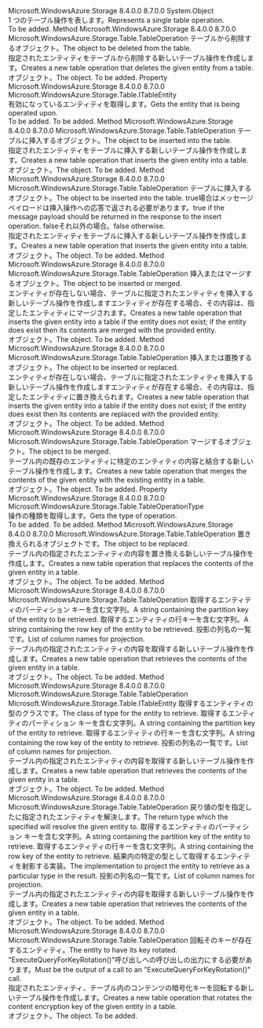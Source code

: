 <Type Name="TableOperation" FullName="Microsoft.WindowsAzure.Storage.Table.TableOperation">
  <TypeSignature Language="C#" Value="public class TableOperation" />
  <TypeSignature Language="ILAsm" Value=".class public auto ansi beforefieldinit TableOperation extends System.Object" />
  <TypeSignature Language="DocId" Value="T:Microsoft.WindowsAzure.Storage.Table.TableOperation" />
  <TypeSignature Language="VB.NET" Value="Public Class TableOperation" />
  <TypeSignature Language="F#" Value="type TableOperation = class" />
  <AssemblyInfo>
    <AssemblyName>Microsoft.WindowsAzure.Storage</AssemblyName>
    <AssemblyVersion>8.4.0.0</AssemblyVersion>
    <AssemblyVersion>8.7.0.0</AssemblyVersion>
  </AssemblyInfo>
  <Base>
    <BaseTypeName>System.Object</BaseTypeName>
  </Base>
  <Interfaces />
  <Docs>
    <summary>
            <span data-ttu-id="5b4d1-101">1 つのテーブル操作を表します。</span><span class="sxs-lookup"><span data-stu-id="5b4d1-101">Represents a single table operation.</span></span>
            </summary>
    <remarks>To be added.</remarks>
  </Docs>
  <Members>
    <Member MemberName="Delete">
      <MemberSignature Language="C#" Value="public static Microsoft.WindowsAzure.Storage.Table.TableOperation Delete (Microsoft.WindowsAzure.Storage.Table.ITableEntity entity);" />
      <MemberSignature Language="ILAsm" Value=".method public static hidebysig class Microsoft.WindowsAzure.Storage.Table.TableOperation Delete(class Microsoft.WindowsAzure.Storage.Table.ITableEntity entity) cil managed" />
      <MemberSignature Language="DocId" Value="M:Microsoft.WindowsAzure.Storage.Table.TableOperation.Delete(Microsoft.WindowsAzure.Storage.Table.ITableEntity)" />
      <MemberSignature Language="VB.NET" Value="Public Shared Function Delete (entity As ITableEntity) As TableOperation" />
      <MemberSignature Language="F#" Value="static member Delete : Microsoft.WindowsAzure.Storage.Table.ITableEntity -&gt; Microsoft.WindowsAzure.Storage.Table.TableOperation" Usage="Microsoft.WindowsAzure.Storage.Table.TableOperation.Delete entity" />
      <MemberType>Method</MemberType>
      <AssemblyInfo>
        <AssemblyName>Microsoft.WindowsAzure.Storage</AssemblyName>
        <AssemblyVersion>8.4.0.0</AssemblyVersion>
        <AssemblyVersion>8.7.0.0</AssemblyVersion>
      </AssemblyInfo>
      <ReturnValue>
        <ReturnType>Microsoft.WindowsAzure.Storage.Table.TableOperation</ReturnType>
      </ReturnValue>
      <Parameters>
        <Parameter Name="entity" Type="Microsoft.WindowsAzure.Storage.Table.ITableEntity" />
      </Parameters>
      <Docs>
        <param name="entity"><span data-ttu-id="5b4d1-102"><see cref="T:Microsoft.WindowsAzure.Storage.Table.ITableEntity" />テーブルから削除するオブジェクト。</span><span class="sxs-lookup"><span data-stu-id="5b4d1-102">The <see cref="T:Microsoft.WindowsAzure.Storage.Table.ITableEntity" /> object to be deleted from the table.</span></span></param>
        <summary>
            <span data-ttu-id="5b4d1-103">指定されたエンティティをテーブルから削除する新しいテーブル操作を作成します。</span><span class="sxs-lookup"><span data-stu-id="5b4d1-103">Creates a new table operation that deletes the given entity from a table.</span></span>
            </summary>
        <returns><span data-ttu-id="5b4d1-104"><see cref="T:Microsoft.WindowsAzure.Storage.Table.TableOperation" /> オブジェクト。</span><span class="sxs-lookup"><span data-stu-id="5b4d1-104">The <see cref="T:Microsoft.WindowsAzure.Storage.Table.TableOperation" /> object.</span></span></returns>
        <remarks>To be added.</remarks>
      </Docs>
    </Member>
    <Member MemberName="Entity">
      <MemberSignature Language="C#" Value="public Microsoft.WindowsAzure.Storage.Table.ITableEntity Entity { get; }" />
      <MemberSignature Language="ILAsm" Value=".property instance class Microsoft.WindowsAzure.Storage.Table.ITableEntity Entity" />
      <MemberSignature Language="DocId" Value="P:Microsoft.WindowsAzure.Storage.Table.TableOperation.Entity" />
      <MemberSignature Language="VB.NET" Value="Public ReadOnly Property Entity As ITableEntity" />
      <MemberSignature Language="F#" Value="member this.Entity : Microsoft.WindowsAzure.Storage.Table.ITableEntity" Usage="Microsoft.WindowsAzure.Storage.Table.TableOperation.Entity" />
      <MemberType>Property</MemberType>
      <AssemblyInfo>
        <AssemblyName>Microsoft.WindowsAzure.Storage</AssemblyName>
        <AssemblyVersion>8.4.0.0</AssemblyVersion>
        <AssemblyVersion>8.7.0.0</AssemblyVersion>
      </AssemblyInfo>
      <ReturnValue>
        <ReturnType>Microsoft.WindowsAzure.Storage.Table.ITableEntity</ReturnType>
      </ReturnValue>
      <Docs>
        <summary>
            <span data-ttu-id="5b4d1-105">有効になっているエンティティを取得します。</span><span class="sxs-lookup"><span data-stu-id="5b4d1-105">Gets the entity that is being operated upon.</span></span>
            </summary>
        <value>To be added.</value>
        <remarks>To be added.</remarks>
      </Docs>
    </Member>
    <Member MemberName="Insert">
      <MemberSignature Language="C#" Value="public static Microsoft.WindowsAzure.Storage.Table.TableOperation Insert (Microsoft.WindowsAzure.Storage.Table.ITableEntity entity);" />
      <MemberSignature Language="ILAsm" Value=".method public static hidebysig class Microsoft.WindowsAzure.Storage.Table.TableOperation Insert(class Microsoft.WindowsAzure.Storage.Table.ITableEntity entity) cil managed" />
      <MemberSignature Language="DocId" Value="M:Microsoft.WindowsAzure.Storage.Table.TableOperation.Insert(Microsoft.WindowsAzure.Storage.Table.ITableEntity)" />
      <MemberSignature Language="VB.NET" Value="Public Shared Function Insert (entity As ITableEntity) As TableOperation" />
      <MemberSignature Language="F#" Value="static member Insert : Microsoft.WindowsAzure.Storage.Table.ITableEntity -&gt; Microsoft.WindowsAzure.Storage.Table.TableOperation" Usage="Microsoft.WindowsAzure.Storage.Table.TableOperation.Insert entity" />
      <MemberType>Method</MemberType>
      <AssemblyInfo>
        <AssemblyName>Microsoft.WindowsAzure.Storage</AssemblyName>
        <AssemblyVersion>8.4.0.0</AssemblyVersion>
        <AssemblyVersion>8.7.0.0</AssemblyVersion>
      </AssemblyInfo>
      <ReturnValue>
        <ReturnType>Microsoft.WindowsAzure.Storage.Table.TableOperation</ReturnType>
      </ReturnValue>
      <Parameters>
        <Parameter Name="entity" Type="Microsoft.WindowsAzure.Storage.Table.ITableEntity" />
      </Parameters>
      <Docs>
        <param name="entity"><span data-ttu-id="5b4d1-106"><see cref="T:Microsoft.WindowsAzure.Storage.Table.ITableEntity" />テーブルに挿入するオブジェクト。</span><span class="sxs-lookup"><span data-stu-id="5b4d1-106">The <see cref="T:Microsoft.WindowsAzure.Storage.Table.ITableEntity" /> object to be inserted into the table.</span></span></param>
        <summary>
            <span data-ttu-id="5b4d1-107">指定されたエンティティをテーブルに挿入する新しいテーブル操作を作成します。</span><span class="sxs-lookup"><span data-stu-id="5b4d1-107">Creates a new table operation that inserts the given entity into a table.</span></span>
            </summary>
        <returns><span data-ttu-id="5b4d1-108"><see cref="T:Microsoft.WindowsAzure.Storage.Table.TableOperation" /> オブジェクト。</span><span class="sxs-lookup"><span data-stu-id="5b4d1-108">The <see cref="T:Microsoft.WindowsAzure.Storage.Table.TableOperation" /> object.</span></span></returns>
        <remarks>To be added.</remarks>
      </Docs>
    </Member>
    <Member MemberName="Insert">
      <MemberSignature Language="C#" Value="public static Microsoft.WindowsAzure.Storage.Table.TableOperation Insert (Microsoft.WindowsAzure.Storage.Table.ITableEntity entity, bool echoContent);" />
      <MemberSignature Language="ILAsm" Value=".method public static hidebysig class Microsoft.WindowsAzure.Storage.Table.TableOperation Insert(class Microsoft.WindowsAzure.Storage.Table.ITableEntity entity, bool echoContent) cil managed" />
      <MemberSignature Language="DocId" Value="M:Microsoft.WindowsAzure.Storage.Table.TableOperation.Insert(Microsoft.WindowsAzure.Storage.Table.ITableEntity,System.Boolean)" />
      <MemberSignature Language="VB.NET" Value="Public Shared Function Insert (entity As ITableEntity, echoContent As Boolean) As TableOperation" />
      <MemberSignature Language="F#" Value="static member Insert : Microsoft.WindowsAzure.Storage.Table.ITableEntity * bool -&gt; Microsoft.WindowsAzure.Storage.Table.TableOperation" Usage="Microsoft.WindowsAzure.Storage.Table.TableOperation.Insert (entity, echoContent)" />
      <MemberType>Method</MemberType>
      <AssemblyInfo>
        <AssemblyName>Microsoft.WindowsAzure.Storage</AssemblyName>
        <AssemblyVersion>8.4.0.0</AssemblyVersion>
        <AssemblyVersion>8.7.0.0</AssemblyVersion>
      </AssemblyInfo>
      <ReturnValue>
        <ReturnType>Microsoft.WindowsAzure.Storage.Table.TableOperation</ReturnType>
      </ReturnValue>
      <Parameters>
        <Parameter Name="entity" Type="Microsoft.WindowsAzure.Storage.Table.ITableEntity" />
        <Parameter Name="echoContent" Type="System.Boolean" />
      </Parameters>
      <Docs>
        <param name="entity"><span data-ttu-id="5b4d1-109"><see cref="T:Microsoft.WindowsAzure.Storage.Table.ITableEntity" />テーブルに挿入するオブジェクト。</span><span class="sxs-lookup"><span data-stu-id="5b4d1-109">The <see cref="T:Microsoft.WindowsAzure.Storage.Table.ITableEntity" /> object to be inserted into the table.</span></span></param>
        <param name="echoContent">
          <span data-ttu-id="5b4d1-110"><c>true</c>場合はメッセージ ペイロードは挿入操作への応答で返される必要があります。</span><span class="sxs-lookup"><span data-stu-id="5b4d1-110"><c>true</c> if the message payload should be returned in the response to the insert operation.</span></span> <span data-ttu-id="5b4d1-111"><c>false</c>それ以外の場合。</span><span class="sxs-lookup"><span data-stu-id="5b4d1-111"><c>false</c> otherwise.</span></span></param>
        <summary>
            <span data-ttu-id="5b4d1-112">指定されたエンティティをテーブルに挿入する新しいテーブル操作を作成します。</span><span class="sxs-lookup"><span data-stu-id="5b4d1-112">Creates a new table operation that inserts the given entity into a table.</span></span>
            </summary>
        <returns><span data-ttu-id="5b4d1-113"><see cref="T:Microsoft.WindowsAzure.Storage.Table.TableOperation" /> オブジェクト。</span><span class="sxs-lookup"><span data-stu-id="5b4d1-113">The <see cref="T:Microsoft.WindowsAzure.Storage.Table.TableOperation" /> object.</span></span></returns>
        <remarks>To be added.</remarks>
      </Docs>
    </Member>
    <Member MemberName="InsertOrMerge">
      <MemberSignature Language="C#" Value="public static Microsoft.WindowsAzure.Storage.Table.TableOperation InsertOrMerge (Microsoft.WindowsAzure.Storage.Table.ITableEntity entity);" />
      <MemberSignature Language="ILAsm" Value=".method public static hidebysig class Microsoft.WindowsAzure.Storage.Table.TableOperation InsertOrMerge(class Microsoft.WindowsAzure.Storage.Table.ITableEntity entity) cil managed" />
      <MemberSignature Language="DocId" Value="M:Microsoft.WindowsAzure.Storage.Table.TableOperation.InsertOrMerge(Microsoft.WindowsAzure.Storage.Table.ITableEntity)" />
      <MemberSignature Language="VB.NET" Value="Public Shared Function InsertOrMerge (entity As ITableEntity) As TableOperation" />
      <MemberSignature Language="F#" Value="static member InsertOrMerge : Microsoft.WindowsAzure.Storage.Table.ITableEntity -&gt; Microsoft.WindowsAzure.Storage.Table.TableOperation" Usage="Microsoft.WindowsAzure.Storage.Table.TableOperation.InsertOrMerge entity" />
      <MemberType>Method</MemberType>
      <AssemblyInfo>
        <AssemblyName>Microsoft.WindowsAzure.Storage</AssemblyName>
        <AssemblyVersion>8.4.0.0</AssemblyVersion>
        <AssemblyVersion>8.7.0.0</AssemblyVersion>
      </AssemblyInfo>
      <ReturnValue>
        <ReturnType>Microsoft.WindowsAzure.Storage.Table.TableOperation</ReturnType>
      </ReturnValue>
      <Parameters>
        <Parameter Name="entity" Type="Microsoft.WindowsAzure.Storage.Table.ITableEntity" />
      </Parameters>
      <Docs>
        <param name="entity"><span data-ttu-id="5b4d1-114"><see cref="T:Microsoft.WindowsAzure.Storage.Table.ITableEntity" />挿入またはマージするオブジェクト。</span><span class="sxs-lookup"><span data-stu-id="5b4d1-114">The <see cref="T:Microsoft.WindowsAzure.Storage.Table.ITableEntity" /> object to be inserted or merged.</span></span></param>
        <summary>
            <span data-ttu-id="5b4d1-115">エンティティが存在しない場合、テーブルに指定されたエンティティを挿入する新しいテーブル操作を作成しますエンティティが存在する場合、その内容は、指定したエンティティにマージされます。</span><span class="sxs-lookup"><span data-stu-id="5b4d1-115">Creates a new table operation that inserts the given entity into a table if the entity does not exist; if the entity does exist then its contents are merged with the provided entity.</span></span>
            </summary>
        <returns><span data-ttu-id="5b4d1-116"><see cref="T:Microsoft.WindowsAzure.Storage.Table.TableOperation" /> オブジェクト。</span><span class="sxs-lookup"><span data-stu-id="5b4d1-116">The <see cref="T:Microsoft.WindowsAzure.Storage.Table.TableOperation" /> object.</span></span></returns>
        <remarks>To be added.</remarks>
      </Docs>
    </Member>
    <Member MemberName="InsertOrReplace">
      <MemberSignature Language="C#" Value="public static Microsoft.WindowsAzure.Storage.Table.TableOperation InsertOrReplace (Microsoft.WindowsAzure.Storage.Table.ITableEntity entity);" />
      <MemberSignature Language="ILAsm" Value=".method public static hidebysig class Microsoft.WindowsAzure.Storage.Table.TableOperation InsertOrReplace(class Microsoft.WindowsAzure.Storage.Table.ITableEntity entity) cil managed" />
      <MemberSignature Language="DocId" Value="M:Microsoft.WindowsAzure.Storage.Table.TableOperation.InsertOrReplace(Microsoft.WindowsAzure.Storage.Table.ITableEntity)" />
      <MemberSignature Language="VB.NET" Value="Public Shared Function InsertOrReplace (entity As ITableEntity) As TableOperation" />
      <MemberSignature Language="F#" Value="static member InsertOrReplace : Microsoft.WindowsAzure.Storage.Table.ITableEntity -&gt; Microsoft.WindowsAzure.Storage.Table.TableOperation" Usage="Microsoft.WindowsAzure.Storage.Table.TableOperation.InsertOrReplace entity" />
      <MemberType>Method</MemberType>
      <AssemblyInfo>
        <AssemblyName>Microsoft.WindowsAzure.Storage</AssemblyName>
        <AssemblyVersion>8.4.0.0</AssemblyVersion>
        <AssemblyVersion>8.7.0.0</AssemblyVersion>
      </AssemblyInfo>
      <ReturnValue>
        <ReturnType>Microsoft.WindowsAzure.Storage.Table.TableOperation</ReturnType>
      </ReturnValue>
      <Parameters>
        <Parameter Name="entity" Type="Microsoft.WindowsAzure.Storage.Table.ITableEntity" />
      </Parameters>
      <Docs>
        <param name="entity"><span data-ttu-id="5b4d1-117"><see cref="T:Microsoft.WindowsAzure.Storage.Table.ITableEntity" />挿入または置換するオブジェクト。</span><span class="sxs-lookup"><span data-stu-id="5b4d1-117">The <see cref="T:Microsoft.WindowsAzure.Storage.Table.ITableEntity" /> object to be inserted or replaced.</span></span></param>
        <summary>
            <span data-ttu-id="5b4d1-118">エンティティが存在しない場合、テーブルに指定されたエンティティを挿入する新しいテーブル操作を作成しますエンティティが存在する場合、その内容は、指定したエンティティに置き換えられます。</span><span class="sxs-lookup"><span data-stu-id="5b4d1-118">Creates a new table operation that inserts the given entity into a table if the entity does not exist; if the entity does exist then its contents are replaced with the provided entity.</span></span>
            </summary>
        <returns><span data-ttu-id="5b4d1-119"><see cref="T:Microsoft.WindowsAzure.Storage.Table.TableOperation" /> オブジェクト。</span><span class="sxs-lookup"><span data-stu-id="5b4d1-119">The <see cref="T:Microsoft.WindowsAzure.Storage.Table.TableOperation" /> object.</span></span></returns>
        <remarks>To be added.</remarks>
      </Docs>
    </Member>
    <Member MemberName="Merge">
      <MemberSignature Language="C#" Value="public static Microsoft.WindowsAzure.Storage.Table.TableOperation Merge (Microsoft.WindowsAzure.Storage.Table.ITableEntity entity);" />
      <MemberSignature Language="ILAsm" Value=".method public static hidebysig class Microsoft.WindowsAzure.Storage.Table.TableOperation Merge(class Microsoft.WindowsAzure.Storage.Table.ITableEntity entity) cil managed" />
      <MemberSignature Language="DocId" Value="M:Microsoft.WindowsAzure.Storage.Table.TableOperation.Merge(Microsoft.WindowsAzure.Storage.Table.ITableEntity)" />
      <MemberSignature Language="VB.NET" Value="Public Shared Function Merge (entity As ITableEntity) As TableOperation" />
      <MemberSignature Language="F#" Value="static member Merge : Microsoft.WindowsAzure.Storage.Table.ITableEntity -&gt; Microsoft.WindowsAzure.Storage.Table.TableOperation" Usage="Microsoft.WindowsAzure.Storage.Table.TableOperation.Merge entity" />
      <MemberType>Method</MemberType>
      <AssemblyInfo>
        <AssemblyName>Microsoft.WindowsAzure.Storage</AssemblyName>
        <AssemblyVersion>8.4.0.0</AssemblyVersion>
        <AssemblyVersion>8.7.0.0</AssemblyVersion>
      </AssemblyInfo>
      <ReturnValue>
        <ReturnType>Microsoft.WindowsAzure.Storage.Table.TableOperation</ReturnType>
      </ReturnValue>
      <Parameters>
        <Parameter Name="entity" Type="Microsoft.WindowsAzure.Storage.Table.ITableEntity" />
      </Parameters>
      <Docs>
        <param name="entity"><span data-ttu-id="5b4d1-120"><see cref="T:Microsoft.WindowsAzure.Storage.Table.ITableEntity" />マージするオブジェクト。</span><span class="sxs-lookup"><span data-stu-id="5b4d1-120">The <see cref="T:Microsoft.WindowsAzure.Storage.Table.ITableEntity" /> object to be merged.</span></span></param>
        <summary>
            <span data-ttu-id="5b4d1-121">テーブル内の既存のエンティティに特定のエンティティの内容と結合する新しいテーブル操作を作成します。</span><span class="sxs-lookup"><span data-stu-id="5b4d1-121">Creates a new table operation that merges the contents of the given entity with the existing entity in a table.</span></span>
            </summary>
        <returns><span data-ttu-id="5b4d1-122"><see cref="T:Microsoft.WindowsAzure.Storage.Table.TableOperation" /> オブジェクト。</span><span class="sxs-lookup"><span data-stu-id="5b4d1-122">The <see cref="T:Microsoft.WindowsAzure.Storage.Table.TableOperation" /> object.</span></span></returns>
        <remarks>To be added.</remarks>
      </Docs>
    </Member>
    <Member MemberName="OperationType">
      <MemberSignature Language="C#" Value="public Microsoft.WindowsAzure.Storage.Table.TableOperationType OperationType { get; }" />
      <MemberSignature Language="ILAsm" Value=".property instance valuetype Microsoft.WindowsAzure.Storage.Table.TableOperationType OperationType" />
      <MemberSignature Language="DocId" Value="P:Microsoft.WindowsAzure.Storage.Table.TableOperation.OperationType" />
      <MemberSignature Language="VB.NET" Value="Public ReadOnly Property OperationType As TableOperationType" />
      <MemberSignature Language="F#" Value="member this.OperationType : Microsoft.WindowsAzure.Storage.Table.TableOperationType" Usage="Microsoft.WindowsAzure.Storage.Table.TableOperation.OperationType" />
      <MemberType>Property</MemberType>
      <AssemblyInfo>
        <AssemblyName>Microsoft.WindowsAzure.Storage</AssemblyName>
        <AssemblyVersion>8.4.0.0</AssemblyVersion>
        <AssemblyVersion>8.7.0.0</AssemblyVersion>
      </AssemblyInfo>
      <ReturnValue>
        <ReturnType>Microsoft.WindowsAzure.Storage.Table.TableOperationType</ReturnType>
      </ReturnValue>
      <Docs>
        <summary>
            <span data-ttu-id="5b4d1-123">操作の種類を取得します。</span><span class="sxs-lookup"><span data-stu-id="5b4d1-123">Gets the type of operation.</span></span>
            </summary>
        <value>To be added.</value>
        <remarks>To be added.</remarks>
      </Docs>
    </Member>
    <Member MemberName="Replace">
      <MemberSignature Language="C#" Value="public static Microsoft.WindowsAzure.Storage.Table.TableOperation Replace (Microsoft.WindowsAzure.Storage.Table.ITableEntity entity);" />
      <MemberSignature Language="ILAsm" Value=".method public static hidebysig class Microsoft.WindowsAzure.Storage.Table.TableOperation Replace(class Microsoft.WindowsAzure.Storage.Table.ITableEntity entity) cil managed" />
      <MemberSignature Language="DocId" Value="M:Microsoft.WindowsAzure.Storage.Table.TableOperation.Replace(Microsoft.WindowsAzure.Storage.Table.ITableEntity)" />
      <MemberSignature Language="VB.NET" Value="Public Shared Function Replace (entity As ITableEntity) As TableOperation" />
      <MemberSignature Language="F#" Value="static member Replace : Microsoft.WindowsAzure.Storage.Table.ITableEntity -&gt; Microsoft.WindowsAzure.Storage.Table.TableOperation" Usage="Microsoft.WindowsAzure.Storage.Table.TableOperation.Replace entity" />
      <MemberType>Method</MemberType>
      <AssemblyInfo>
        <AssemblyName>Microsoft.WindowsAzure.Storage</AssemblyName>
        <AssemblyVersion>8.4.0.0</AssemblyVersion>
        <AssemblyVersion>8.7.0.0</AssemblyVersion>
      </AssemblyInfo>
      <ReturnValue>
        <ReturnType>Microsoft.WindowsAzure.Storage.Table.TableOperation</ReturnType>
      </ReturnValue>
      <Parameters>
        <Parameter Name="entity" Type="Microsoft.WindowsAzure.Storage.Table.ITableEntity" />
      </Parameters>
      <Docs>
        <param name="entity"><span data-ttu-id="5b4d1-124"><see cref="T:Microsoft.WindowsAzure.Storage.Table.ITableEntity" />置き換えられるオブジェクトです。</span><span class="sxs-lookup"><span data-stu-id="5b4d1-124">The <see cref="T:Microsoft.WindowsAzure.Storage.Table.ITableEntity" /> object to be replaced.</span></span></param>
        <summary>
            <span data-ttu-id="5b4d1-125">テーブル内の指定されたエンティティの内容を置き換える新しいテーブル操作を作成します。</span><span class="sxs-lookup"><span data-stu-id="5b4d1-125">Creates a new table operation that replaces the contents of the given entity in a table.</span></span>
            </summary>
        <returns><span data-ttu-id="5b4d1-126"><see cref="T:Microsoft.WindowsAzure.Storage.Table.TableOperation" /> オブジェクト。</span><span class="sxs-lookup"><span data-stu-id="5b4d1-126">The <see cref="T:Microsoft.WindowsAzure.Storage.Table.TableOperation" /> object.</span></span></returns>
        <remarks>To be added.</remarks>
      </Docs>
    </Member>
    <Member MemberName="Retrieve">
      <MemberSignature Language="C#" Value="public static Microsoft.WindowsAzure.Storage.Table.TableOperation Retrieve (string partitionKey, string rowkey, System.Collections.Generic.List&lt;string&gt; selectedColumns = null);" />
      <MemberSignature Language="ILAsm" Value=".method public static hidebysig class Microsoft.WindowsAzure.Storage.Table.TableOperation Retrieve(string partitionKey, string rowkey, class System.Collections.Generic.List`1&lt;string&gt; selectedColumns) cil managed" />
      <MemberSignature Language="DocId" Value="M:Microsoft.WindowsAzure.Storage.Table.TableOperation.Retrieve(System.String,System.String,System.Collections.Generic.List{System.String})" />
      <MemberSignature Language="VB.NET" Value="Public Shared Function Retrieve (partitionKey As String, rowkey As String, Optional selectedColumns As List(Of String) = null) As TableOperation" />
      <MemberSignature Language="F#" Value="static member Retrieve : string * string * System.Collections.Generic.List&lt;string&gt; -&gt; Microsoft.WindowsAzure.Storage.Table.TableOperation" Usage="Microsoft.WindowsAzure.Storage.Table.TableOperation.Retrieve (partitionKey, rowkey, selectedColumns)" />
      <MemberType>Method</MemberType>
      <AssemblyInfo>
        <AssemblyName>Microsoft.WindowsAzure.Storage</AssemblyName>
        <AssemblyVersion>8.4.0.0</AssemblyVersion>
        <AssemblyVersion>8.7.0.0</AssemblyVersion>
      </AssemblyInfo>
      <ReturnValue>
        <ReturnType>Microsoft.WindowsAzure.Storage.Table.TableOperation</ReturnType>
      </ReturnValue>
      <Parameters>
        <Parameter Name="partitionKey" Type="System.String" />
        <Parameter Name="rowkey" Type="System.String" />
        <Parameter Name="selectedColumns" Type="System.Collections.Generic.List&lt;System.String&gt;" />
      </Parameters>
      <Docs>
        <param name="partitionKey"><span data-ttu-id="5b4d1-127">取得するエンティティのパーティション キーを含む文字列。</span><span class="sxs-lookup"><span data-stu-id="5b4d1-127">A string containing the partition key of the entity to be retrieved.</span></span></param>
        <param name="rowkey"><span data-ttu-id="5b4d1-128">取得するエンティティの行キーを含む文字列。</span><span class="sxs-lookup"><span data-stu-id="5b4d1-128">A string containing the row key of the entity to be retrieved.</span></span></param>
        <param name="selectedColumns"><span data-ttu-id="5b4d1-129">投影の列名の一覧です。</span><span class="sxs-lookup"><span data-stu-id="5b4d1-129">List of column names for projection.</span></span></param>
        <summary>
            <span data-ttu-id="5b4d1-130">テーブル内の指定されたエンティティの内容を取得する新しいテーブル操作を作成します。</span><span class="sxs-lookup"><span data-stu-id="5b4d1-130">Creates a new table operation that retrieves the contents of the given entity in a table.</span></span>
            </summary>
        <returns><span data-ttu-id="5b4d1-131"><see cref="T:Microsoft.WindowsAzure.Storage.Table.TableOperation" /> オブジェクト。</span><span class="sxs-lookup"><span data-stu-id="5b4d1-131">The <see cref="T:Microsoft.WindowsAzure.Storage.Table.TableOperation" /> object.</span></span></returns>
        <remarks>To be added.</remarks>
      </Docs>
    </Member>
    <Member MemberName="Retrieve&lt;TElement&gt;">
      <MemberSignature Language="C#" Value="public static Microsoft.WindowsAzure.Storage.Table.TableOperation Retrieve&lt;TElement&gt; (string partitionKey, string rowkey, System.Collections.Generic.List&lt;string&gt; selectColumns = null) where TElement : Microsoft.WindowsAzure.Storage.Table.ITableEntity;" />
      <MemberSignature Language="ILAsm" Value=".method public static hidebysig class Microsoft.WindowsAzure.Storage.Table.TableOperation Retrieve&lt;(class Microsoft.WindowsAzure.Storage.Table.ITableEntity) TElement&gt;(string partitionKey, string rowkey, class System.Collections.Generic.List`1&lt;string&gt; selectColumns) cil managed" />
      <MemberSignature Language="DocId" Value="M:Microsoft.WindowsAzure.Storage.Table.TableOperation.Retrieve``1(System.String,System.String,System.Collections.Generic.List{System.String})" />
      <MemberSignature Language="VB.NET" Value="Public Shared Function Retrieve(Of TElement As ITableEntity) (partitionKey As String, rowkey As String, Optional selectColumns As List(Of String) = null) As TableOperation" />
      <MemberSignature Language="F#" Value="static member Retrieve : string * string * System.Collections.Generic.List&lt;string&gt; -&gt; Microsoft.WindowsAzure.Storage.Table.TableOperation (requires 'Element :&gt; Microsoft.WindowsAzure.Storage.Table.ITableEntity)" Usage="Microsoft.WindowsAzure.Storage.Table.TableOperation.Retrieve (partitionKey, rowkey, selectColumns)" />
      <MemberType>Method</MemberType>
      <AssemblyInfo>
        <AssemblyName>Microsoft.WindowsAzure.Storage</AssemblyName>
        <AssemblyVersion>8.4.0.0</AssemblyVersion>
        <AssemblyVersion>8.7.0.0</AssemblyVersion>
      </AssemblyInfo>
      <ReturnValue>
        <ReturnType>Microsoft.WindowsAzure.Storage.Table.TableOperation</ReturnType>
      </ReturnValue>
      <TypeParameters>
        <TypeParameter Name="TElement">
          <Constraints>
            <InterfaceName>Microsoft.WindowsAzure.Storage.Table.ITableEntity</InterfaceName>
          </Constraints>
        </TypeParameter>
      </TypeParameters>
      <Parameters>
        <Parameter Name="partitionKey" Type="System.String" />
        <Parameter Name="rowkey" Type="System.String" />
        <Parameter Name="selectColumns" Type="System.Collections.Generic.List&lt;System.String&gt;" />
      </Parameters>
      <Docs>
        <typeparam name="TElement"><span data-ttu-id="5b4d1-132">取得するエンティティの型のクラスです。</span><span class="sxs-lookup"><span data-stu-id="5b4d1-132">The class of type for the entity to retrieve.</span></span></typeparam>
        <param name="partitionKey"><span data-ttu-id="5b4d1-133">取得するエンティティのパーティション キーを含む文字列。</span><span class="sxs-lookup"><span data-stu-id="5b4d1-133">A string containing the partition key of the entity to retrieve.</span></span></param>
        <param name="rowkey"><span data-ttu-id="5b4d1-134">取得するエンティティの行キーを含む文字列。</span><span class="sxs-lookup"><span data-stu-id="5b4d1-134">A string containing the row key of the entity to retrieve.</span></span></param>
        <param name="selectColumns"><span data-ttu-id="5b4d1-135">投影の列名の一覧です。</span><span class="sxs-lookup"><span data-stu-id="5b4d1-135">List of column names for projection.</span></span></param>
        <summary>
            <span data-ttu-id="5b4d1-136">テーブル内の指定されたエンティティの内容を取得する新しいテーブル操作を作成します。</span><span class="sxs-lookup"><span data-stu-id="5b4d1-136">Creates a new table operation that retrieves the contents of the given entity in a table.</span></span>
            </summary>
        <returns><span data-ttu-id="5b4d1-137"><see cref="T:Microsoft.WindowsAzure.Storage.Table.TableOperation" /> オブジェクト。</span><span class="sxs-lookup"><span data-stu-id="5b4d1-137">The <see cref="T:Microsoft.WindowsAzure.Storage.Table.TableOperation" /> object.</span></span></returns>
        <remarks>To be added.</remarks>
      </Docs>
    </Member>
    <Member MemberName="Retrieve&lt;TResult&gt;">
      <MemberSignature Language="C#" Value="public static Microsoft.WindowsAzure.Storage.Table.TableOperation Retrieve&lt;TResult&gt; (string partitionKey, string rowkey, Microsoft.WindowsAzure.Storage.Table.EntityResolver&lt;TResult&gt; resolver, System.Collections.Generic.List&lt;string&gt; selectedColumns = null);" />
      <MemberSignature Language="ILAsm" Value=".method public static hidebysig class Microsoft.WindowsAzure.Storage.Table.TableOperation Retrieve&lt;TResult&gt;(string partitionKey, string rowkey, class Microsoft.WindowsAzure.Storage.Table.EntityResolver`1&lt;!!TResult&gt; resolver, class System.Collections.Generic.List`1&lt;string&gt; selectedColumns) cil managed" />
      <MemberSignature Language="DocId" Value="M:Microsoft.WindowsAzure.Storage.Table.TableOperation.Retrieve``1(System.String,System.String,Microsoft.WindowsAzure.Storage.Table.EntityResolver{``0},System.Collections.Generic.List{System.String})" />
      <MemberSignature Language="VB.NET" Value="Public Shared Function Retrieve(Of TResult) (partitionKey As String, rowkey As String, resolver As EntityResolver(Of TResult), Optional selectedColumns As List(Of String) = null) As TableOperation" />
      <MemberSignature Language="F#" Value="static member Retrieve : string * string * Microsoft.WindowsAzure.Storage.Table.EntityResolver&lt;'Result&gt; * System.Collections.Generic.List&lt;string&gt; -&gt; Microsoft.WindowsAzure.Storage.Table.TableOperation" Usage="Microsoft.WindowsAzure.Storage.Table.TableOperation.Retrieve (partitionKey, rowkey, resolver, selectedColumns)" />
      <MemberType>Method</MemberType>
      <AssemblyInfo>
        <AssemblyName>Microsoft.WindowsAzure.Storage</AssemblyName>
        <AssemblyVersion>8.4.0.0</AssemblyVersion>
        <AssemblyVersion>8.7.0.0</AssemblyVersion>
      </AssemblyInfo>
      <ReturnValue>
        <ReturnType>Microsoft.WindowsAzure.Storage.Table.TableOperation</ReturnType>
      </ReturnValue>
      <TypeParameters>
        <TypeParameter Name="TResult" />
      </TypeParameters>
      <Parameters>
        <Parameter Name="partitionKey" Type="System.String" />
        <Parameter Name="rowkey" Type="System.String" />
        <Parameter Name="resolver" Type="Microsoft.WindowsAzure.Storage.Table.EntityResolver&lt;TResult&gt;" />
        <Parameter Name="selectedColumns" Type="System.Collections.Generic.List&lt;System.String&gt;" />
      </Parameters>
      <Docs>
        <typeparam name="TResult"><span data-ttu-id="5b4d1-138">戻り値の型を指定した<see cref="T:Microsoft.WindowsAzure.Storage.Table.EntityResolver`1" />に指定されたエンティティを解決します。</span><span class="sxs-lookup"><span data-stu-id="5b4d1-138">The return type which the specified <see cref="T:Microsoft.WindowsAzure.Storage.Table.EntityResolver`1" /> will resolve the given entity to.</span></span></typeparam>
        <param name="partitionKey"><span data-ttu-id="5b4d1-139">取得するエンティティのパーティション キーを含む文字列。</span><span class="sxs-lookup"><span data-stu-id="5b4d1-139">A string containing the partition key of the entity to retrieve.</span></span></param>
        <param name="rowkey"><span data-ttu-id="5b4d1-140">取得するエンティティの行キーを含む文字列。</span><span class="sxs-lookup"><span data-stu-id="5b4d1-140">A string containing the row key of the entity to retrieve.</span></span></param>
        <param name="resolver"><span data-ttu-id="5b4d1-141"><see cref="T:Microsoft.WindowsAzure.Storage.Table.EntityResolver`1" />結果内の特定の型として取得するエンティティを射影する実装。</span><span class="sxs-lookup"><span data-stu-id="5b4d1-141">The <see cref="T:Microsoft.WindowsAzure.Storage.Table.EntityResolver`1" /> implementation to project the entity to retrieve as a particular type in the result.</span></span></param>
        <param name="selectedColumns"><span data-ttu-id="5b4d1-142">投影の列名の一覧です。</span><span class="sxs-lookup"><span data-stu-id="5b4d1-142">List of column names for projection.</span></span></param>
        <summary>
            <span data-ttu-id="5b4d1-143">テーブル内の指定されたエンティティの内容を取得する新しいテーブル操作を作成します。</span><span class="sxs-lookup"><span data-stu-id="5b4d1-143">Creates a new table operation that retrieves the contents of the given entity in a table.</span></span>
            </summary>
        <returns><span data-ttu-id="5b4d1-144"><see cref="T:Microsoft.WindowsAzure.Storage.Table.TableOperation" /> オブジェクト。</span><span class="sxs-lookup"><span data-stu-id="5b4d1-144">The <see cref="T:Microsoft.WindowsAzure.Storage.Table.TableOperation" /> object.</span></span></returns>
        <remarks>To be added.</remarks>
      </Docs>
    </Member>
    <Member MemberName="RotateEncryptionKey">
      <MemberSignature Language="C#" Value="public static Microsoft.WindowsAzure.Storage.Table.TableOperation RotateEncryptionKey (Microsoft.WindowsAzure.Storage.Table.KeyRotationEntity entity);" />
      <MemberSignature Language="ILAsm" Value=".method public static hidebysig class Microsoft.WindowsAzure.Storage.Table.TableOperation RotateEncryptionKey(class Microsoft.WindowsAzure.Storage.Table.KeyRotationEntity entity) cil managed" />
      <MemberSignature Language="DocId" Value="M:Microsoft.WindowsAzure.Storage.Table.TableOperation.RotateEncryptionKey(Microsoft.WindowsAzure.Storage.Table.KeyRotationEntity)" />
      <MemberSignature Language="VB.NET" Value="Public Shared Function RotateEncryptionKey (entity As KeyRotationEntity) As TableOperation" />
      <MemberSignature Language="F#" Value="static member RotateEncryptionKey : Microsoft.WindowsAzure.Storage.Table.KeyRotationEntity -&gt; Microsoft.WindowsAzure.Storage.Table.TableOperation" Usage="Microsoft.WindowsAzure.Storage.Table.TableOperation.RotateEncryptionKey entity" />
      <MemberType>Method</MemberType>
      <AssemblyInfo>
        <AssemblyName>Microsoft.WindowsAzure.Storage</AssemblyName>
        <AssemblyVersion>8.4.0.0</AssemblyVersion>
        <AssemblyVersion>8.7.0.0</AssemblyVersion>
      </AssemblyInfo>
      <ReturnValue>
        <ReturnType>Microsoft.WindowsAzure.Storage.Table.TableOperation</ReturnType>
      </ReturnValue>
      <Parameters>
        <Parameter Name="entity" Type="Microsoft.WindowsAzure.Storage.Table.KeyRotationEntity" />
      </Parameters>
      <Docs>
        <param name="entity"><span data-ttu-id="5b4d1-145"><see cref="T:Microsoft.WindowsAzure.Storage.Table.KeyRotationEntity" />回転そのキーが存在するエンティティ。</span><span class="sxs-lookup"><span data-stu-id="5b4d1-145">The <see cref="T:Microsoft.WindowsAzure.Storage.Table.KeyRotationEntity" /> entity to have its key rotated.</span></span>  <span data-ttu-id="5b4d1-146">"ExecuteQueryForKeyRotation()"呼び出しへの呼び出しの出力にする必要があります。</span><span class="sxs-lookup"><span data-stu-id="5b4d1-146">Must be the output of a call to an "ExecuteQueryForKeyRotation()" call.</span></span></param>
        <summary>
            <span data-ttu-id="5b4d1-147">指定されたエンティティ、テーブル内のコンテンツの暗号化キーを回転する新しいテーブル操作を作成します。</span><span class="sxs-lookup"><span data-stu-id="5b4d1-147">Creates a new table operation that rotates the content encryption key of the given entity in a table.</span></span>
            </summary>
        <returns><span data-ttu-id="5b4d1-148"><see cref="T:Microsoft.WindowsAzure.Storage.Table.TableOperation" /> オブジェクト。</span><span class="sxs-lookup"><span data-stu-id="5b4d1-148">The <see cref="T:Microsoft.WindowsAzure.Storage.Table.TableOperation" /> object.</span></span></returns>
        <remarks>To be added.</remarks>
      </Docs>
    </Member>
  </Members>
</Type>